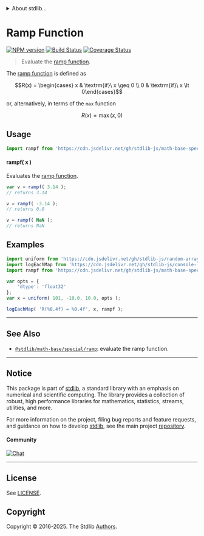 <!--

@license Apache-2.0

Copyright (c) 2020 The Stdlib Authors.

Licensed under the Apache License, Version 2.0 (the "License");
you may not use this file except in compliance with the License.
You may obtain a copy of the License at

   http://www.apache.org/licenses/LICENSE-2.0

Unless required by applicable law or agreed to in writing, software
distributed under the License is distributed on an "AS IS" BASIS,
WITHOUT WARRANTIES OR CONDITIONS OF ANY KIND, either express or implied.
See the License for the specific language governing permissions and
limitations under the License.

-->


<details>
  <summary>
    About stdlib...
  </summary>
  <p>We believe in a future in which the web is a preferred environment for numerical computation. To help realize this future, we've built stdlib. stdlib is a standard library, with an emphasis on numerical and scientific computation, written in JavaScript (and C) for execution in browsers and in Node.js.</p>
  <p>The library is fully decomposable, being architected in such a way that you can swap out and mix and match APIs and functionality to cater to your exact preferences and use cases.</p>
  <p>When you use stdlib, you can be absolutely certain that you are using the most thorough, rigorous, well-written, studied, documented, tested, measured, and high-quality code out there.</p>
  <p>To join us in bringing numerical computing to the web, get started by checking us out on <a href="https://github.com/stdlib-js/stdlib">GitHub</a>, and please consider <a href="https://opencollective.com/stdlib">financially supporting stdlib</a>. We greatly appreciate your continued support!</p>
</details>

# Ramp Function

[![NPM version][npm-image]][npm-url] [![Build Status][test-image]][test-url] [![Coverage Status][coverage-image]][coverage-url] <!-- [![dependencies][dependencies-image]][dependencies-url] -->

> Evaluate the [ramp function][ramp-function].

<section class="intro">

The [ramp function][ramp-function] is defined as

<!-- <equation class="equation" label="eq:ramp_function" align="center" raw="R(x) = \begin{cases} x & \textrm{if}\ x \geq 0 \\ 0 & \textrm{if}\ x \lt 0\end{cases}" alt="Ramp function."> -->

```math
R(x) = \begin{cases} x & \textrm{if}\ x \geq 0 \\ 0 & \textrm{if}\ x \lt 0\end{cases}
```

<!-- <div class="equation" align="center" data-raw-text="R(x) = \begin{cases} x &amp; \textrm{if}\ x \geq 0 \\ 0 &amp; \textrm{if}\ x \lt 0\end{cases}" data-equation="eq:ramp_function">
    <img src="https://cdn.jsdelivr.net/gh/stdlib-js/stdlib@3aca1e2faee6c79270455562ed28fda2e5e31c4c/lib/node_modules/@stdlib/math/base/special/rampf/docs/img/equation_ramp_function.svg" alt="Ramp function.">
    <br>
</div> -->

<!-- </equation> -->

or, alternatively, in terms of the `max` function

<!-- <equation class="equation" label="eq:ramp_function_alternative_defn" align="center" raw="R(x) = \operatorname{max}( x, 0 )" alt="Ramp function alternative definition."> -->

```math
R(x) = \mathop{\mathrm{max}}( x, 0 )
```

<!-- <div class="equation" align="center" data-raw-text="R(x) = \operatorname{max}( x, 0 )" data-equation="eq:ramp_function_alternative_defn">
    <img src="https://cdn.jsdelivr.net/gh/stdlib-js/stdlib@3aca1e2faee6c79270455562ed28fda2e5e31c4c/lib/node_modules/@stdlib/math/base/special/rampf/docs/img/equation_ramp_function_alternative_defn.svg" alt="Ramp function alternative definition.">
    <br>
</div> -->

<!-- </equation> -->

</section>

<!-- /.intro -->



<section class="usage">

## Usage

```javascript
import rampf from 'https://cdn.jsdelivr.net/gh/stdlib-js/math-base-special-rampf@deno/mod.js';
```

#### rampf( x )

Evaluates the [ramp function][ramp-function].

```javascript
var v = rampf( 3.14 );
// returns 3.14

v = rampf( -3.14 );
// returns 0.0

v = rampf( NaN );
// returns NaN
```

</section>

<!-- /.usage -->

<section class="examples">

## Examples

<!-- eslint no-undef: "error" -->

```javascript
import uniform from 'https://cdn.jsdelivr.net/gh/stdlib-js/random-array-uniform@deno/mod.js';
import logEachMap from 'https://cdn.jsdelivr.net/gh/stdlib-js/console-log-each-map@deno/mod.js';
import rampf from 'https://cdn.jsdelivr.net/gh/stdlib-js/math-base-special-rampf@deno/mod.js';

var opts = {
    'dtype': 'float32'
};
var x = uniform( 101, -10.0, 10.0, opts );

logEachMap( 'R(%0.4f) = %0.4f', x, rampf );
```

</section>

<!-- /.examples -->

<!-- C interface documentation. -->



<!-- Section for related `stdlib` packages. Do not manually edit this section, as it is automatically populated. -->

<section class="related">

* * *

## See Also

-   <span class="package-name">[`@stdlib/math-base/special/ramp`][@stdlib/math/base/special/ramp]</span><span class="delimiter">: </span><span class="description">evaluate the ramp function.</span>

</section>

<!-- /.related -->

<!-- Section for all links. Make sure to keep an empty line after the `section` element and another before the `/section` close. -->


<section class="main-repo" >

* * *

## Notice

This package is part of [stdlib][stdlib], a standard library with an emphasis on numerical and scientific computing. The library provides a collection of robust, high performance libraries for mathematics, statistics, streams, utilities, and more.

For more information on the project, filing bug reports and feature requests, and guidance on how to develop [stdlib][stdlib], see the main project [repository][stdlib].

#### Community

[![Chat][chat-image]][chat-url]

---

## License

See [LICENSE][stdlib-license].


## Copyright

Copyright &copy; 2016-2025. The Stdlib [Authors][stdlib-authors].

</section>

<!-- /.stdlib -->

<!-- Section for all links. Make sure to keep an empty line after the `section` element and another before the `/section` close. -->

<section class="links">

[npm-image]: http://img.shields.io/npm/v/@stdlib/math-base-special-rampf.svg
[npm-url]: https://npmjs.org/package/@stdlib/math-base-special-rampf

[test-image]: https://github.com/stdlib-js/math-base-special-rampf/actions/workflows/test.yml/badge.svg?branch=main
[test-url]: https://github.com/stdlib-js/math-base-special-rampf/actions/workflows/test.yml?query=branch:main

[coverage-image]: https://img.shields.io/codecov/c/github/stdlib-js/math-base-special-rampf/main.svg
[coverage-url]: https://codecov.io/github/stdlib-js/math-base-special-rampf?branch=main

<!--

[dependencies-image]: https://img.shields.io/david/stdlib-js/math-base-special-rampf.svg
[dependencies-url]: https://david-dm.org/stdlib-js/math-base-special-rampf/main

-->

[chat-image]: https://img.shields.io/gitter/room/stdlib-js/stdlib.svg
[chat-url]: https://app.gitter.im/#/room/#stdlib-js_stdlib:gitter.im

[stdlib]: https://github.com/stdlib-js/stdlib

[stdlib-authors]: https://github.com/stdlib-js/stdlib/graphs/contributors

[umd]: https://github.com/umdjs/umd
[es-module]: https://developer.mozilla.org/en-US/docs/Web/JavaScript/Guide/Modules

[deno-url]: https://github.com/stdlib-js/math-base-special-rampf/tree/deno
[deno-readme]: https://github.com/stdlib-js/math-base-special-rampf/blob/deno/README.md
[umd-url]: https://github.com/stdlib-js/math-base-special-rampf/tree/umd
[umd-readme]: https://github.com/stdlib-js/math-base-special-rampf/blob/umd/README.md
[esm-url]: https://github.com/stdlib-js/math-base-special-rampf/tree/esm
[esm-readme]: https://github.com/stdlib-js/math-base-special-rampf/blob/esm/README.md
[branches-url]: https://github.com/stdlib-js/math-base-special-rampf/blob/main/branches.md

[stdlib-license]: https://raw.githubusercontent.com/stdlib-js/math-base-special-rampf/main/LICENSE

[ramp-function]: https://en.wikipedia.org/wiki/Ramp_function

<!-- <related-links> -->

[@stdlib/math/base/special/ramp]: https://github.com/stdlib-js/math-base-special-ramp/tree/deno

<!-- </related-links> -->

</section>

<!-- /.links -->
